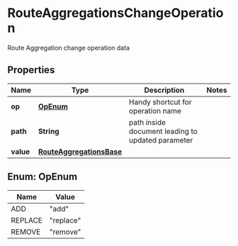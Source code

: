 

# RouteAggregationsChangeOperation

Route Aggregation change operation data

## Properties

| Name | Type | Description | Notes |
|------------ | ------------- | ------------- | -------------|
|**op** | [**OpEnum**](#OpEnum) | Handy shortcut for operation name |  |
|**path** | **String** | path inside document leading to updated parameter |  |
|**value** | [**RouteAggregationsBase**](RouteAggregationsBase.md) |  |  |



## Enum: OpEnum

| Name | Value |
|---- | -----|
| ADD | &quot;add&quot; |
| REPLACE | &quot;replace&quot; |
| REMOVE | &quot;remove&quot; |



